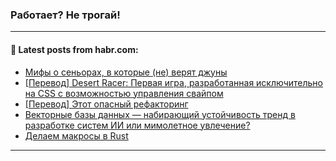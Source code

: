 ### Работает? Не трогай!

---
<!--
#### 🛠️ Technical stack:

![Java](https://img.shields.io/badge/Java-informational?logo=Oracle&style=flat&logoColor=white&color=FF4500)
![Kotlin](https://img.shields.io/badge/Kotlin-informational?logo=Kotlin&style=flat&logoColor=white&color=774D97)
![TS](https://img.shields.io/badge/TypeScript-informational?logo=typeScript&style=flat&logoColor=black&color=017acc)
![Python](https://img.shields.io/badge/Python-informational?logo=Python&style=flat&logoColor=black&color=ffdd54) <br>
![Spring](https://img.shields.io/badge/Spring-informational?logo=Spring&style=flat&logoColor=white&color=6DB33F) 
![SpringBoot](https://img.shields.io/badge/SpringBoot-informational?logo=SpringBoot&style=flat&logoColor=white&color=6DB33F)
![Nest](https://img.shields.io/badge/NestJS-informational?logo=NestJS&style=flat&logoColor=white&color=E0234E) 
![NodeJS](https://img.shields.io/badge/NodeJS-informational?logo=node.js&style=flat&logoColor=white&color=70A760)<br>
![PostgreSQL](https://img.shields.io/badge/PostgreSQL-informational?logo=PostgreSQL&style=flat&logoColor=white&color=DAA520)
![MongoDB](https://img.shields.io/badge/MongoDB-informational?logo=MongoDB&style=flat&logoColor=white&color=870000)
![Apache](https://img.shields.io/badge/Apache-informational?logo=apache&style=flat&logoColor=white&color=f74e28)

___ 


#### 🛠️ Most used languages:

[![Top Langs](https://github-readme-stats-git-master-advtsetting-gmailcom.vercel.app/api/top-langs/?username=zloylis&langs_count=10&hide_title=true&title_color=e6edf3&size_weight=0.5&count_weight=0.5&layout=compact&hide_border=true&theme=dracula)](https://github.com/zloylis)

---
-->

#### 💬 Latest posts from habr.com:

<!-- BLOG-POST-LIST:START -->
- [Мифы о сеньорах, в которые &lpar;не&rpar; верят джуны](https://habr.com/ru/companies/netologyru/articles/796807/?utm_source=habrahabr&utm_medium=rss&utm_campaign=796807)
- [[Перевод] Desert Racer: Первая игра, разработанная исключительно на CSS с возможностью управления свайпом](https://habr.com/ru/companies/bothub/articles/804077/?utm_source=habrahabr&utm_medium=rss&utm_campaign=804077)
- [[Перевод] Этот опасный рефакторинг](https://habr.com/ru/companies/ruvds/articles/803435/?utm_source=habrahabr&utm_medium=rss&utm_campaign=803435)
- [Векторные базы данных — набирающий устойчивость тренд в разработке систем ИИ или мимолетное увлечение?](https://habr.com/ru/companies/beeline_cloud/articles/804105/?utm_source=habrahabr&utm_medium=rss&utm_campaign=804105)
- [Делаем макросы в Rust](https://habr.com/ru/companies/otus/articles/803303/?utm_source=habrahabr&utm_medium=rss&utm_campaign=803303)
<!-- BLOG-POST-LIST:END -->

---
<!--[![Top Langs](https://github-readme-stats-git-master-advtsetting-gmailcom.vercel.app/api/top-langs/?username=zloylis&langs_count=10&hide_title=false&title_color=e6edf3&size_weight=0.5&count_weight=0.5&layout=compact&hide_border=true&theme=dracula)](https://github.com/zloylis)
![GitHub stats](https://github-readme-stats-git-master-advtsetting-gmailcom.vercel.app/api?username=zloylis&show_icons=true&hide_border=true&theme=dracula&hide_title=true&include_all_commits=true&count_private=true&hide=contribs&hide_rank=true)-->
